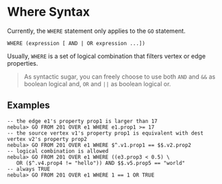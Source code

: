 # Where Syntax

Currently, the `WHERE` statement only applies to the `GO` statement.

```ngql
WHERE (expression [ AND | OR expression ...])  
```

Usually, `WHERE` is a set of logical combination that filters vertex or edge properties.

> As syntactic sugar, you can freely choose to use both `AND` and  `&&` as boolean logical and, `OR` and `||` as boolean logical or.

## Examples

```ngql
-- the edge e1's property prop1 is larger than 17
nebula> GO FROM 201 OVER e1 WHERE e1.prop1 >= 17
-- the source vertex v1's property prop1 is equivalent with dest vertex v2's property prop2
nebula> GO FROM 201 OVER e1 WHERE $^.v1.prop1 == $$.v2.prop2
-- logical combination is allowed
nebula> GO FROM 201 OVER e1 WHERE ((e3.prop3 < 0.5) \
   OR ($^.v4.prop4 != "hello")) AND $$.v5.prop5 == "world"
-- always TRUE
nebula> GO FROM 201 OVER e1 WHERE 1 == 1 OR TRUE
```
